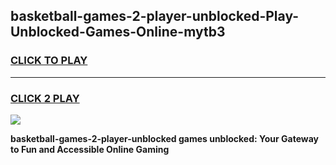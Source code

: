 
## basketball-games-2-player-unblocked-Play-Unblocked-Games-Online-mytb3
<h3>
<a href="https://premium76.site?title=basketball-games-2-player-unblocked&ref=25A">CLICK TO PLAY</a></h3>
<hr>

<h3>
<a href="https://premium76.site?title=basketball-games-2-player-unblocked&ref=25A">CLICK 2 PLAY</a>
  
</h3>

<a href="https://premium76.site?title=basketball-games-2-player-unblocked&ref=25A"><img src="https://clearcache.store/games.png"></a>


**basketball-games-2-player-unblocked games unblocked: Your Gateway to Fun and Accessible Online Gaming**
